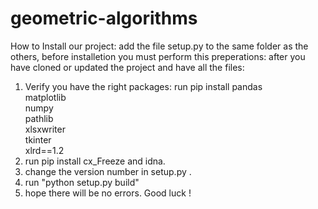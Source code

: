 # geometric-algorithms
How to Install our project:
add the file setup.py to the same folder as the others,
before installetion you must perform this preperations:
after you have cloned or updated the project and have all the files:
1. Verify you have the right packages:
	run pip install pandas \
					matplotlib \
					numpy \
					pathlib \
					xlsxwriter \
					tkinter \
					xlrd==1.2
2. run pip install cx_Freeze and idna.
3. change the version number in setup.py .
4. run "python setup.py build"
5. hope there will be no errors. Good luck !
